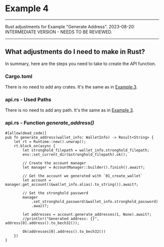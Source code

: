 # Example 4

---

Rust adjustments for Example "Generate Address". 2023-08-20: INTERMEDIATE VERSION - NEEDS TO BE REVIEWED.

---

## What adjustments do I need to make in Rust?

In summary, here are the steps you need to take to create the API function.

### Cargo.toml

There is no need to add any crates. It's the same as in [Example 3](./example-3.md).

### api.rs - Used Paths

There is no need to add any path. It's the same as in [Example 3](./example-3.md).

### api.rs - Function _generate_address()_

```rust,ignore
#[allow(dead_code)]
pub fn generate_address(wallet_info: WalletInfo) -> Result<String> {
    let rt = Runtime::new().unwrap();
    rt.block_on(async {
        let stronghold_filepath = wallet_info.stronghold_filepath;
        env::set_current_dir(&stronghold_filepath).ok();

        // Create the account manager
        let manager = AccountManager::builder().finish().await?;

        // Get the account we generated with `01_create_wallet`
        let account = manager.get_account((&wallet_info.alias).to_string()).await?;

        // Set the stronghold password
        manager
            .set_stronghold_password(&wallet_info.stronghold_password)
            .await?;

        let addresses = account.generate_addresses(1, None).await?;
        //println!("Generated address: {}", address[0].address().to_bech32());

        Ok(addresses[0].address().to_bech32())
    })
}
```
